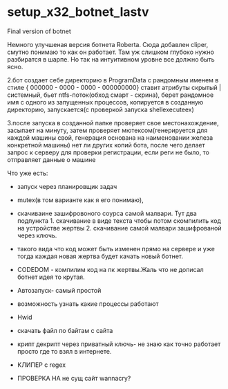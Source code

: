 # setup_x32_botnet_lastv
Final version of botnet

Немного улучшеная версия ботнета Roberta. Сюда добавлен cliper, смутно понимаю то как он работает. Там уж слишком глубоко нужно разбиратся в шарпе. Но так на интуитивном уровне все должно быть ясно.

2.бот создает себе директорию в ProgramData с рандомным именем в стиле { 000000 - 0000 - 0000 - 000000000}
ставит атрибуты скрытый | системный, бьет ntfs-поток(обход смарт - скрина),
берет рандомное имя с одного из запущенных процессов, копируется в созданную директорию, запускается(с проверкой запуска shellexecuteex)

3.после запуска в созданной папке проверяет свое местонахождение, засыпает на минуту, 
затем проверяет мютексом(генерируется для каждой машины свой, генерация основана на наименовании железа конкретной машины) нет ли других копий бота,
после чего делает запрос к серверу для проверки регистрации, если реги не было, то отправляет данные о машине

Что уже есть:
+ запуск через планировщик задач
+ mutex(в том варианте как я его понимаю), 
+ скачиваине зашифровоного соурса самой малвари. Тут два подпункта 1. скачивание в виде текста чтобы потом скомпилить код на устройстве жертвы 2. скачивание самой малвари зашифрованой через ключь.
+ такого вида что код может быть изменен прямо на сервере и уже тогда каждая новая жертва будет качать новый ботнет. 
+ CODEDOM - компилим код на пк жертвы.Жаль что не дописал ботнет идея то крутая. 
+ Автозапуск- самый простой
+ возможность узнать какие процессы работают 
+ Hwid
+ скачать файл по байтам с сайта
+ крипт декрипт через приватный ключь- не знаю как точно работает просто где то взял в интернете.

+ КЛИПЕР c regex
+ ПРОВЕРКА НА не сущ сайт wannacry?
